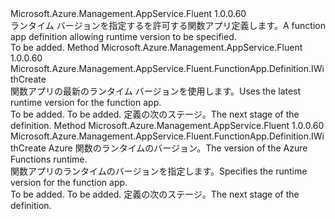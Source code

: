 <Type Name="IWithRuntimeVersion" FullName="Microsoft.Azure.Management.AppService.Fluent.FunctionApp.Definition.IWithRuntimeVersion">
  <TypeSignature Language="C#" Value="public interface IWithRuntimeVersion" />
  <TypeSignature Language="ILAsm" Value=".class public interface auto ansi abstract IWithRuntimeVersion" />
  <TypeSignature Language="DocId" Value="T:Microsoft.Azure.Management.AppService.Fluent.FunctionApp.Definition.IWithRuntimeVersion" />
  <TypeSignature Language="VB.NET" Value="Public Interface IWithRuntimeVersion" />
  <TypeSignature Language="F#" Value="type IWithRuntimeVersion = interface" />
  <AssemblyInfo>
    <AssemblyName>Microsoft.Azure.Management.AppService.Fluent</AssemblyName>
    <AssemblyVersion>1.0.0.60</AssemblyVersion>
  </AssemblyInfo>
  <Interfaces />
  <Docs>
    <summary>
            <span data-ttu-id="bab00-101">ランタイム バージョンを指定するを許可する関数アプリ定義します。</span><span class="sxs-lookup"><span data-stu-id="bab00-101">A function app definition allowing runtime version to be specified.</span></span>
            </summary>
    <remarks>To be added.</remarks>
  </Docs>
  <Members>
    <Member MemberName="WithLatestRuntimeVersion">
      <MemberSignature Language="C#" Value="public Microsoft.Azure.Management.AppService.Fluent.FunctionApp.Definition.IWithCreate WithLatestRuntimeVersion ();" />
      <MemberSignature Language="ILAsm" Value=".method public hidebysig newslot virtual instance class Microsoft.Azure.Management.AppService.Fluent.FunctionApp.Definition.IWithCreate WithLatestRuntimeVersion() cil managed" />
      <MemberSignature Language="DocId" Value="M:Microsoft.Azure.Management.AppService.Fluent.FunctionApp.Definition.IWithRuntimeVersion.WithLatestRuntimeVersion" />
      <MemberSignature Language="VB.NET" Value="Public Function WithLatestRuntimeVersion () As IWithCreate" />
      <MemberSignature Language="F#" Value="abstract member WithLatestRuntimeVersion : unit -&gt; Microsoft.Azure.Management.AppService.Fluent.FunctionApp.Definition.IWithCreate" Usage="iWithRuntimeVersion.WithLatestRuntimeVersion " />
      <MemberType>Method</MemberType>
      <AssemblyInfo>
        <AssemblyName>Microsoft.Azure.Management.AppService.Fluent</AssemblyName>
        <AssemblyVersion>1.0.0.60</AssemblyVersion>
      </AssemblyInfo>
      <ReturnValue>
        <ReturnType>Microsoft.Azure.Management.AppService.Fluent.FunctionApp.Definition.IWithCreate</ReturnType>
      </ReturnValue>
      <Parameters />
      <Docs>
        <summary>
            <span data-ttu-id="bab00-102">関数アプリの最新のランタイム バージョンを使用します。</span><span class="sxs-lookup"><span data-stu-id="bab00-102">Uses the latest runtime version for the function app.</span></span>
            </summary>
        <returns>To be added.</returns>
        <remarks>To be added.</remarks>
        <return><span data-ttu-id="bab00-103">定義の次のステージ。</span><span class="sxs-lookup"><span data-stu-id="bab00-103">The next stage of the definition.</span></span></return>
      </Docs>
    </Member>
    <Member MemberName="WithRuntimeVersion">
      <MemberSignature Language="C#" Value="public Microsoft.Azure.Management.AppService.Fluent.FunctionApp.Definition.IWithCreate WithRuntimeVersion (string version);" />
      <MemberSignature Language="ILAsm" Value=".method public hidebysig newslot virtual instance class Microsoft.Azure.Management.AppService.Fluent.FunctionApp.Definition.IWithCreate WithRuntimeVersion(string version) cil managed" />
      <MemberSignature Language="DocId" Value="M:Microsoft.Azure.Management.AppService.Fluent.FunctionApp.Definition.IWithRuntimeVersion.WithRuntimeVersion(System.String)" />
      <MemberSignature Language="VB.NET" Value="Public Function WithRuntimeVersion (version As String) As IWithCreate" />
      <MemberSignature Language="F#" Value="abstract member WithRuntimeVersion : string -&gt; Microsoft.Azure.Management.AppService.Fluent.FunctionApp.Definition.IWithCreate" Usage="iWithRuntimeVersion.WithRuntimeVersion version" />
      <MemberType>Method</MemberType>
      <AssemblyInfo>
        <AssemblyName>Microsoft.Azure.Management.AppService.Fluent</AssemblyName>
        <AssemblyVersion>1.0.0.60</AssemblyVersion>
      </AssemblyInfo>
      <ReturnValue>
        <ReturnType>Microsoft.Azure.Management.AppService.Fluent.FunctionApp.Definition.IWithCreate</ReturnType>
      </ReturnValue>
      <Parameters>
        <Parameter Name="version" Type="System.String" />
      </Parameters>
      <Docs>
        <param name="version"><span data-ttu-id="bab00-104">Azure 関数のランタイムのバージョン。</span><span class="sxs-lookup"><span data-stu-id="bab00-104">The version of the Azure Functions runtime.</span></span></param>
        <summary>
            <span data-ttu-id="bab00-105">関数アプリのランタイムのバージョンを指定します。</span><span class="sxs-lookup"><span data-stu-id="bab00-105">Specifies the runtime version for the function app.</span></span>
            </summary>
        <returns>To be added.</returns>
        <remarks>To be added.</remarks>
        <return><span data-ttu-id="bab00-106">定義の次のステージ。</span><span class="sxs-lookup"><span data-stu-id="bab00-106">The next stage of the definition.</span></span></return>
      </Docs>
    </Member>
  </Members>
</Type>